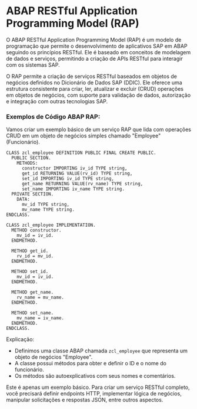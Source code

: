 # ABAP RESTful Application Programming Model (RAP)

O ABAP RESTful Application Programming Model (RAP) é um modelo de programação que permite o desenvolvimento de aplicativos SAP em ABAP seguindo os princípios RESTful. Ele é baseado em conceitos de modelagem de dados e serviços, permitindo a criação de APIs RESTful para interagir com os sistemas SAP.

O RAP permite a criação de serviços RESTful baseados em objetos de negócios definidos no Dicionário de Dados SAP (DDIC). Ele oferece uma estrutura consistente para criar, ler, atualizar e excluir (CRUD) operações em objetos de negócios, com suporte para validação de dados, autorização e integração com outras tecnologias SAP.

### Exemplos de Código ABAP RAP:

Vamos criar um exemplo básico de um serviço RAP que lida com operações CRUD em um objeto de negócios simples chamado "Employee" (Funcionário).

```abap
CLASS zcl_employee DEFINITION PUBLIC FINAL CREATE PUBLIC.
  PUBLIC SECTION.
    METHODS:
      constructor IMPORTING iv_id TYPE string,
      get_id RETURNING VALUE(rv_id) TYPE string,
      set_id IMPORTING iv_id TYPE string,
      get_name RETURNING VALUE(rv_name) TYPE string,
      set_name IMPORTING iv_name TYPE string.
  PRIVATE SECTION.
    DATA:
      mv_id TYPE string,
      mv_name TYPE string.
ENDCLASS.

CLASS zcl_employee IMPLEMENTATION.
  METHOD constructor.
    mv_id = iv_id.
  ENDMETHOD.

  METHOD get_id.
    rv_id = mv_id.
  ENDMETHOD.

  METHOD set_id.
    mv_id = iv_id.
  ENDMETHOD.

  METHOD get_name.
    rv_name = mv_name.
  ENDMETHOD.

  METHOD set_name.
    mv_name = iv_name.
  ENDMETHOD.
ENDCLASS.
```

Explicação:
- Definimos uma classe ABAP chamada `zcl_employee` que representa um objeto de negócios "Employee".
- A classe possui métodos para obter e definir o ID e o nome do funcionário.
- Os métodos são autoexplicativos com seus nomes e comentários.

Este é apenas um exemplo básico. Para criar um serviço RESTful completo, você precisará definir endpoints HTTP, implementar lógica de negócios, manipular solicitações e respostas JSON, entre outros aspectos.
